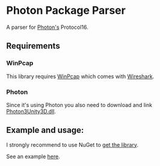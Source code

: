 # Photon Package Parser

A parser for [Photon's](https://www.photonengine.com/en-US/Photon) Protocol16.

## Requirements

### WinPcap
This library requires [WinPcap](https://www.winpcap.org/) which comes with [Wireshark](https://www.wireshark.org/).

### Photon
Since it's using Photon you also need to download and link [Photon3Unity3D.dll](https://www.photonengine.com/sdks#client-csharp).

## Example and usage:

I strongly recommend to use NuGet to [get the library](https://www.nuget.org/packages/PhotonPackageParser/).

See an example [here](https://github.com/0blu/PhotonPackageParser/blob/master/PhotonPackageParser.Example/Program.cs).
